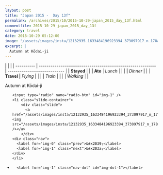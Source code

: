 ```yaml
---
layout: post
title: "Japan 2015 -  Day 13f"
permalink: /archives/2015/10/2015-10-29-japan_2015_day_13f.html
commentfile: 2015-10-29-japan_2015_day_13f
category: travel
date: 2015-10-29 05:12:00
image: "/assets/images/insta/12132935_1633484196923394_373097917_n_17845058203047535.jpg"
excerpt: |
  Autumn at Kōdai-ji
---
```


|            |                                                              |
| ---------- | ------------------------------------------------------------ | ----------------------------- |
| **Stayed** |  |
| **Ate**    | _Lunch_                                                      |          |
|            | _Dinner_                                                     |          |
| **Travel** | _Flying_                                                     |          |
|            | _Train_                                                      |          |
|            | _Walking_                                                    |          |


Autumn at Kōdai-ji


<ul class="slides">

    <input type="radio" name="radio-btn" id="img-1" />
    <li class="slide-container">
        <div class="slide">
          <a href="/assets/images/insta/12132935_1633484196923394_373097917_n_17845058203047535.jpg"><img src="/assets/images/insta/12132935_1633484196923394_373097917_n_17845058203047535.jpg" /></a>
        </div>
    <div class="nav">
      <label for="img-0" class="prev">&#x2039;</label>
      <label for="img-1" class="next">&#x203a;</label>
    </div>
    </li>
			
<li class="nav-dots">

      <label for="img-1" class="nav-dot" id="img-dot-1"></label>

</li>
</ul>        
             

		